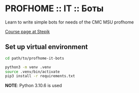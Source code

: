 # PROFHOME :: IT :: Боты

Learn to write simple bots for needs of the CMC MSU profhome

[Course page at Stepik](https://stepik.org/course/178822/info)

## Set up virtual environment

```bash
cd path/to/profhome-it-bots

python3 -m venv .venv
source .venv/bin/activate
pip3 install -r requirements.txt
```

**NOTE**: Python 3.10.6 is used